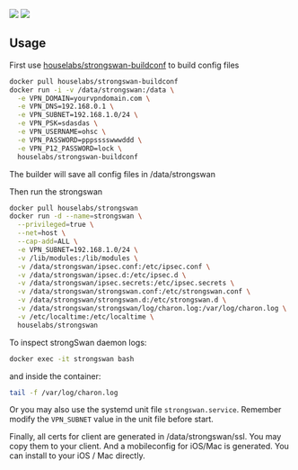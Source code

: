 [![](https://images.microbadger.com/badges/version/houselabs/strongswan.svg)](https://microbadger.com/images/houselabs/strongswan "Get your own version badge on microbadger.com") [![](https://images.microbadger.com/badges/image/houselabs/strongswan.svg)](https://microbadger.com/images/houselabs/strongswan "Get your own image badge on microbadger.com")

## Usage
First use [houselabs/strongswan-buildconf](https://github.com/houselabs/docker-strongswan-buildconf) to build config files

```bash
docker pull houselabs/strongswan-buildconf
docker run -i -v /data/strongswan:/data \
  -e VPN_DOMAIN=yourvpndomain.com \
  -e VPN_DNS=192.168.0.1 \
  -e VPN_SUBNET=192.168.1.0/24 \
  -e VPN_PSK=sdasdas \
  -e VPN_USERNAME=ohsc \
  -e VPN_PASSWORD=pppsssswwwddd \
  -e VPN_P12_PASSWORD=lock \
  houselabs/strongswan-buildconf
```

The builder will save all config files in /data/strongswan

Then run the strongswan

```bash
docker pull houselabs/strongswan
docker run -d --name=strongswan \
  --privileged=true \
  --net=host \
  --cap-add=ALL \
  -e VPN_SUBNET=192.168.1.0/24 \
  -v /lib/modules:/lib/modules \
  -v /data/strongswan/ipsec.conf:/etc/ipsec.conf \
  -v /data/strongswan/ipsec.d:/etc/ipsec.d \
  -v /data/strongswan/ipsec.secrets:/etc/ipsec.secrets \
  -v /data/strongswan/strongswan.conf:/etc/strongswan.conf \
  -v /data/strongswan/strongswan.d:/etc/strongswan.d \
  -v /data/strongswan/strongswan/log/charon.log:/var/log/charon.log \
  -v /etc/localtime:/etc/localtime \
  houselabs/strongswan


```

To inspect strongSwan daemon logs:

```bash
docker exec -it strongswan bash
```

and inside the container:

```bash
tail -f /var/log/charon.log
```

Or you may also use the systemd unit file `strongswan.service`. Remember modify the `VPN_SUBNET` value in the unit file before start.

Finally, all certs for client are generated in /data/strongswan/ssl. You may copy them to your client. And a mobileconfig for iOS/Mac is generated. You can install to your iOS / Mac directly.
